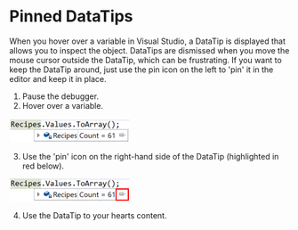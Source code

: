 # Pinned DataTips
When you hover over a variable in Visual Studio, a DataTip is displayed that allows you to inspect the object. DataTips are dismissed when you move the mouse cursor outside the DataTip, which can be frustrating. If you want to keep the DataTip around, just use the pin icon on the left to 'pin' it in the editor and keep it in place.

1. Pause the debugger.
2. Hover over a variable. 

![Datatip visible](PinnedDataTips-UnpinnedDatatip.png)

3. Use the 'pin' icon on the right-hand side of the DataTip (highlighted in red below).

![Datatip visible with pin icon highlighted](PinnedDataTips-HighlightedPin.png)

4. Use the DataTip to your hearts content.


